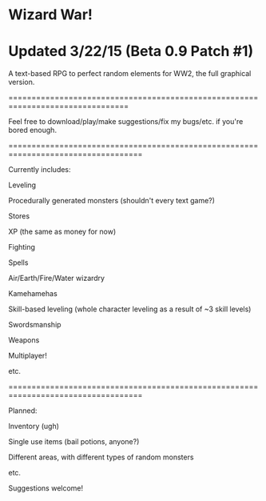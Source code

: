 Wizard War!
==========
Updated 3/22/15 (Beta 0.9 Patch #1)
===================================

A text-based RPG to perfect random elements for WW2, the full graphical version.

================================================================================

Feel free to download/play/make suggestions/fix my bugs/etc. if you're bored enough.

===================================================================================

Currently includes:

Leveling

Procedurally generated monsters (shouldn't every text game?)

Stores

XP (the same as money for now)

Fighting

Spells

Air/Earth/Fire/Water wizardry

Kamehamehas

Skill-based leveling (whole character leveling as a result of ~3 skill levels)

Swordsmanship

Weapons

Multiplayer!

etc.

===================================================================================

Planned:

Inventory (ugh)

Single use items (bail potions, anyone?)

Different areas, with different types of random monsters

etc.

Suggestions welcome!
